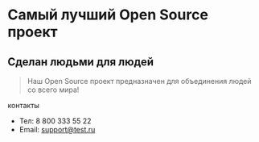# Самый лучший Open Source проект

## Сделан людьми для людей

> Наш Open Source проект предназначен для объединения людей со всего мира!


контакты
* Тел: 8 800 333 55 22
* Email: support@test.ru
